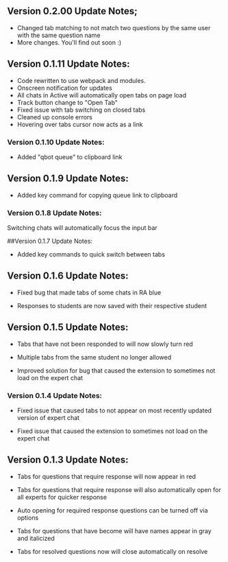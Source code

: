## Version 0.2.00 Update Notes;

- Changed tab matching to not match two questions by the same user with the same question name
- More changes. You'll find out soon :)

## Version 0.1.11 Update Notes:

- Code rewritten to use webpack and modules.
- Onscreen notification for updates
- All chats in Active will automatically open tabs on page load
- Track button change to "Open Tab"
- Fixed issue with tab switching on closed tabs
- Cleaned up console errors
- Hovering over tabs cursor now acts as a link

### Version 0.1.10 Update Notes:

- Added "qbot queue" to clipboard link

## Version 0.1.9 Update Notes:

- Added key command for copying queue link to clipboard

### Version 0.1.8 Update Notes:

Switching chats will automatically focus the input bar

##Version 0.1.7 Update Notes:

 - Added key commands to quick switch between tabs

## Version 0.1.6 Update Notes:

- Fixed bug that made tabs of some chats in RA blue

- Responses to students are now saved with their respective student

## Version 0.1.5 Update Notes:

- Tabs that have not been responded to will now slowly turn red

- Multiple tabs from the same student no longer allowed

- Improved solution for bug that caused the extension to sometimes not load on the expert chat 

### Version 0.1.4 Update Notes:

- Fixed issue that caused tabs to not appear on most recently updated version of expert chat

- Fixed issue that caused the extension to sometimes not load on the expert chat 

## Version 0.1.3 Update Notes:

- Tabs for questions that require response will now appear in red

- Tabs for questions that require response will also automatically open for all experts for quicker response

- Auto opening for required response questions can be turned off via options

- Tabs for questions that have become will have names appear in gray and italicized

- Tabs for resolved questions now will close automatically on resolve 